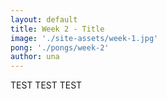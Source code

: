 ```yaml
---
layout: default
title: Week 2 - Title
image: './site-assets/week-1.jpg'
pong: './pongs/week-2'
author: una
---
```


TEST TEST TEST